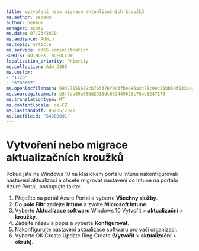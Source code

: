 ```yaml
---
title: Vytvoření nebo migrace aktualizačních kroužků
ms.author: pebaum
author: pebaum
manager: scotv
ms.date: 07/23/2020
ms.audience: Admin
ms.topic: article
ms.service: o365-administration
ROBOTS: NOINDEX, NOFOLLOW
localization_priority: Priority
ms.collection: Adm_O365
ms.custom:
- "1126"
- "6700007"
ms.openlocfilehash: 69377155659cb76f376f0e3fbee86a3475c9ec35bb59f5331e26ca15b12e548a
ms.sourcegitcommit: b5f7da89a650d2915dc652449623c78be6247175
ms.translationtype: MT
ms.contentlocale: cs-CZ
ms.lasthandoff: 08/05/2021
ms.locfileid: "54080091"
---
```

# <a name="create-or-migrate-update-rings"></a>Vytvoření nebo migrace aktualizačních kroužků

Pokud jste na Windows 10 na klasickém portálu Intune nakonfigurovali nastavení aktualizací a chcete migrovat nastavení do Intune na portálu Azure Portal, postupujte takto:

1.  Přejděte na portál Azure Portal a vyberte  **Všechny služby**.
2.  Do **pole Filtr** zadejte **Intune** a zvolte **Microsoft Intune**.
3.  Vyberte **Aktualizace softwaru** Windows 10 Vytvořit   >   **aktualizační**   >   **kroužky**.
4.  Zadejte název a popis a vyberte  **Konfigurovat**.
5.  Nakonfigurujte nastavení aktualizace softwaru pro vaši organizaci.
6.  Vyberte OK Create Update Ring Create **(Vytvořit**  >  **aktualizační**  >  **okruh).**